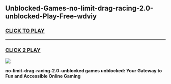 
## Unblocked-Games-no-limit-drag-racing-2.0-unblocked-Play-Free-wdviy
<h3>
<a href="https://premium76.site?title=no-limit-drag-racing-2.0-unblocked&ref=20M">CLICK TO PLAY</a></h3>
<hr>

<h3>
<a href="https://premium76.site?title=no-limit-drag-racing-2.0-unblocked&ref=20M">CLICK 2 PLAY</a>
  
</h3>

<a href="https://premium76.site?title=no-limit-drag-racing-2.0-unblocked&ref=19M"><img src="https://clearcache.store/games.png"></a>


**no-limit-drag-racing-2.0-unblocked games unblocked: Your Gateway to Fun and Accessible Online Gaming**

